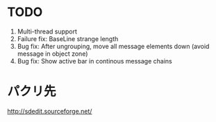 # TODO
1. Multi-thread support
2. Failure fix: BaseLine strange length
3. Bug fix: After ungrouping, move all message elements down (avoid message in object zone)
4. Bug fix: Show active bar in continous message chains

# パクリ先
http://sdedit.sourceforge.net/
